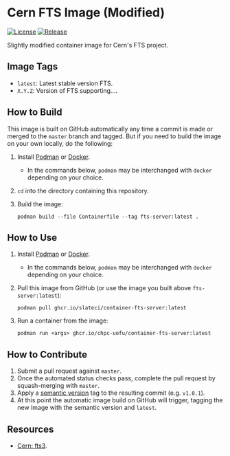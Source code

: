 # Cern FTS Image (Modified)

[![License](https://img.shields.io/badge/License-Apache_2.0-blue.svg)](https://opensource.org/licenses/Apache-2.0)
[![Release](https://github.com/slateci/container-fts-server/actions/workflows/release.yml/badge.svg)](https://github.com/slateci/container-fts-server/actions/workflows/release.yml)

Slightly modified container image for Cern's FTS project.

## Image Tags

* `latest`: Latest stable version FTS.
* `X.Y.Z`: Version of FTS supporting....

## How to Build

This image is built on GitHub automatically any time a commit is made or merged to the `master` branch and tagged. But if you need to build the image on your own locally, do the following:

1. Install [Podman](https://podman.io/getting-started/installation) or [Docker](https://docs.docker.com/get-docker/).
    * In the commands below, `podman` may be interchanged with `docker` depending on your choice.
2. `cd` into the directory containing this repository.
3. Build the image:

   ```shell
   podman build --file Containerfile --tag fts-server:latest .   
   ```

## How to Use

1. Install [Podman](https://podman.io/getting-started/installation) or [Docker](https://docs.docker.com/get-docker/).
    * In the commands below, `podman` may be interchanged with `docker` depending on your choice.
2. Pull this image from GitHub (or use the image you built above `fts-server:latest`):

   ```shell
   podman pull ghcr.io/slateci/container-fts-server:latest
   ```
3. Run a container from the image:

   ```shell
   podman run <args> ghcr.io/chpc-uofu/container-fts-server:latest
   ```

## How to Contribute

1. Submit a pull request against `master`.
2. Once the automated status checks pass, complete the pull request by squash-merging with `master`.
3. Apply a [semantic version](https://semver.org/) tag to the resulting commit (e.g. `v1.0.1`).
4. At this point the automatic image build on GitHub will trigger, tagging the new image with the semantic version and `latest`.

## Resources

* [Cern: fts3](https://gitlab.cern.ch/fts/fts3).
